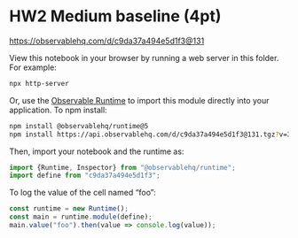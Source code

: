 # HW2 Medium baseline (4pt)

https://observablehq.com/d/c9da37a494e5d1f3@131

View this notebook in your browser by running a web server in this folder. For
example:

~~~sh
npx http-server
~~~

Or, use the [Observable Runtime](https://github.com/observablehq/runtime) to
import this module directly into your application. To npm install:

~~~sh
npm install @observablehq/runtime@5
npm install https://api.observablehq.com/d/c9da37a494e5d1f3@131.tgz?v=3
~~~

Then, import your notebook and the runtime as:

~~~js
import {Runtime, Inspector} from "@observablehq/runtime";
import define from "c9da37a494e5d1f3";
~~~

To log the value of the cell named “foo”:

~~~js
const runtime = new Runtime();
const main = runtime.module(define);
main.value("foo").then(value => console.log(value));
~~~
